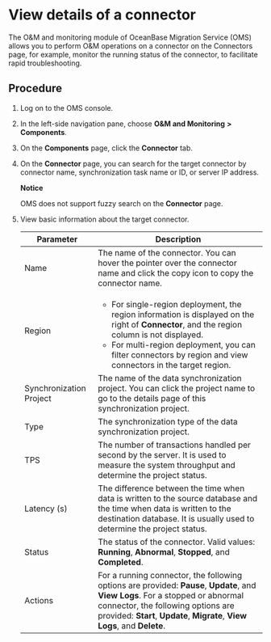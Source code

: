 # View details of a connector

The O\&M and monitoring module of OceanBase Migration Service (OMS) allows you to perform O\&M operations on a connector on the Connectors page, for example, monitor the running status of the connector, to facilitate rapid troubleshooting.

## Procedure

1. Log on to the OMS console.

2. In the left-side navigation pane, choose **O\&M and Monitoring** **\>** **Components**.

3. On the **Components** page, click the **Connector** tab.

4. On the **Connector** page, you can search for the target connector by connector name, synchronization task name or ID, or server IP address.

   **Notice**

   OMS does not support fuzzy search on the **Connector** page.

5. View basic information about the target connector.

   |      **Parameter**      |                                                                                                                                                                 **Description**                                                                                                                                                                  |
   |-------------------------|-----------------------------------------------------------------------------------------------------------------------------------------------------------------------------------------------|
   | Name                    | The name of the connector.  You can hover the pointer over the connector name and click the copy icon to copy the connector name.                                                                                                                                                                                                |
   | Region                  | <ul><li>For single-region deployment, the region information is displayed on the right of **Connector**, and the region column is not displayed.   <li>For multi-region deployment, you can filter connectors by region and view connectors in the target region. </ul>   |
   | Synchronization Project | The name of the data synchronization project. You can click the project name to go to the details page of this synchronization project.                                                                                                                                                                                                          |
   | Type                    | The synchronization type of the data synchronization project.                                                                                                                                                                                                                                                                                    |
   | TPS                     | The number of transactions handled per second by the server. It is used to measure the system throughput and determine the project status.                                                                                                                                                                                                       |
   | Latency (s)             | The difference between the time when data is written to the source database and the time when data is written to the destination database. It is usually used to determine the project status.                                                                                                                                                   |
   | Status                  | The status of the connector. Valid values: **Running**, **Abnormal**, **Stopped**, and **Completed**.                                                                                                                                                                                                                                        |
   | Actions                 | For a running connector, the following options are provided: **Pause**, **Update**, and **View Logs**.  For a stopped or abnormal connector, the following options are provided: **Start**, **Update**, **Migrate**, **View Logs**, and **Delete**.                                                                      |
